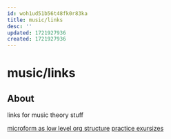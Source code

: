```yaml
---
id: woh1ud51b56t48fk0r83ka
title: music/links
desc: ''
updated: 1721927936
created: 1721927936
---
```

# music/links

## About

links for music theory stuff

[microform as low level org structure](https://www.beyondmusictheory.org/microform-as-a-low-level-organizational-structure/)
[practice exursizes](https://www.beyondmusictheory.org/exercices-to-practice-your-music-composition-skills/)
